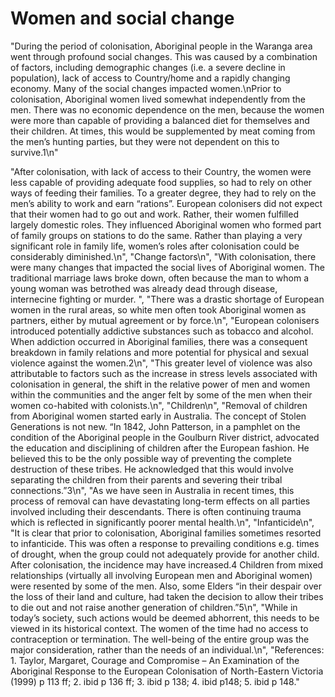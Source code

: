 # Women and social change

"During the period of colonisation, Aboriginal people in the Waranga area went through profound social changes.  This was caused by a combination of factors, including demographic changes (i.e. a severe decline in population), lack of access to Country/home and a rapidly changing economy.  Many of the social changes impacted women.\nPrior to colonisation, Aboriginal women lived somewhat independently from the men.  There was no economic dependence on the men, because the women were more than capable of providing a balanced diet for themselves and their children.  At times, this would be supplemented by meat coming from the men’s hunting parties, but they were not dependent on this to survive.1\n"
<!--more-->

"After colonisation, with lack of access to their Country, the women were less capable of providing adequate food supplies, so had to rely on other ways of feeding their families.  To a greater degree, they had to rely on the men’s ability to work and earn “rations”.  European colonisers did not expect that their women had to go out and work.  Rather, their women fulfilled largely domestic roles.  They influenced Aboriginal women who formed part of family groups on stations to do the same.  Rather than playing a very significant role in family life, women’s roles after colonisation could be considerably diminished.\n",
"Change factors\n",
"With colonisation, there were many changes that impacted the social lives of Aboriginal women.  The traditional marriage laws broke down, often because the man to whom a young woman was betrothed was already dead through disease, internecine fighting or murder.  ",
"There was a drastic shortage of European women in the rural areas, so white men often took Aboriginal women as partners, either by mutual agreement or by force.\n",
"European colonisers introduced potentially addictive substances such as tobacco and alcohol.  When addiction occurred in Aboriginal families, there was a consequent breakdown in family relations and more potential for physical and sexual violence against the women.2\n",
"This greater level of violence was also attributable to factors such as the increase in stress levels associated with colonisation in general, the shift in the relative power of men and women within the communities and the anger felt by some of the men when their women co-habited with colonists.\n",
"Children\n",
"Removal of children from Aboriginal women started early in Australia.  The concept of Stolen Generations is not new.  “In 1842, John Patterson, in a pamphlet on the condition of the Aboriginal people in the Goulburn River district, advocated the education and disciplining of children after the European fashion.  He believed this to be the only possible way of preventing the complete destruction of these tribes.  He acknowledged that this would involve separating the children from their parents and severing their tribal connections.”3\n",
"As we have seen in Australia in recent times, this process of removal can have devastating long-term effects on all parties involved including their descendants.  There is often continuing trauma which is reflected in significantly poorer mental health.\n",
"Infanticide\n",
"It is clear that prior to colonisation, Aboriginal families sometimes resorted to infanticide.  This was often a response to prevailing conditions e.g. times of drought, when the group could not adequately provide for another child.  After colonisation, the incidence may have increased.4  Children from mixed relationships (virtually all involving European men and Aboriginal women) were resented by some of the men.  Also, some Elders “in their despair over the loss of their land and culture, had taken the decision to allow their tribes to die out and not raise another generation of children.”5\n",
"While in today’s society, such actions would be deemed abhorrent, this needs to be viewed in its historical context.  The women of the time had no access to contraception or termination.  The well-being of the entire group was the major consideration, rather than the needs of an individual.\n",
"References:  1.  Taylor, Margaret, Courage and Compromise – An Examination of the Aboriginal Response to the European Colonisation of North-Eastern Victoria (1999) p 113 ff; 2.  ibid p 136 ff; 3.  ibid p 138; 4.  ibid p148; 5.  ibid p 148."
